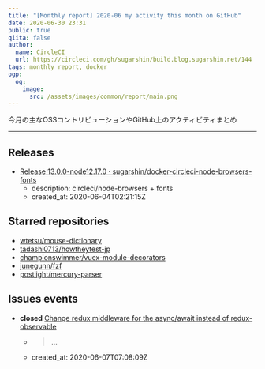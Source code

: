 ```yaml
---
title: "[Monthly report] 2020-06 my activity this month on GitHub"
date: 2020-06-30 23:31
public: true
qiita: false
author:
  name: CircleCI
  url: https://circleci.com/gh/sugarshin/build.blog.sugarshin.net/144
tags: monthly report, docker
ogp:
  og:
    image:
      src: /assets/images/common/report/main.png
---
```


今月の主なOSSコントリビューションやGitHub上のアクティビティまとめ

***

## Releases

- [Release 13.0.0-node12.17.0 · sugarshin/docker-circleci-node-browsers-fonts](https://github.com/sugarshin/docker-circleci-node-browsers-fonts/releases/tag/13.0.0-node12.17.0)
  - description: circleci/node-browsers + fonts
  - created_at: 2020-06-04T02:21:15Z

## Starred repositories

- [wtetsu/mouse-dictionary](https://github.com/wtetsu/mouse-dictionary)
- [tadashi0713/howtheytest-jp](https://github.com/tadashi0713/howtheytest-jp)
- [championswimmer/vuex-module-decorators](https://github.com/championswimmer/vuex-module-decorators)
- [junegunn/fzf](https://github.com/junegunn/fzf)
- [postlight/mercury-parser](https://github.com/postlight/mercury-parser)

## Issues events

- **closed** [Change redux middleware for the async/await instead of redux-observable](https://github.com/sugarshin/blog.sugarshin.net/issues/400)
  - > ...
  - created_at: 2020-06-07T07:08:09Z
